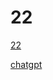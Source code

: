 # 22

[22](https://youtu.be/Z9jEFjHFE0o?si=1uPQL3j-bJF6uf4N)

[chatgpt](https://chatgpt.com/share/6837bf4c-eaa4-800a-aecc-eba6e095e7b7)